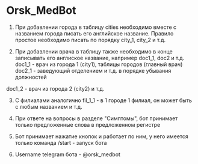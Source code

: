# Orsk_MedBot
1) При добавлении города в таблицу cities необходимо вместе с названием города писать его английское название.
Правило простое необходимо писать по порядку city_1, city_2 и т.д.

2) При добавлении врача в таблицу также необходимо в конце записывать его англиское название, например doc1_1, doc2 и т.д.
doc1_1 - врач из города 1 (city1), таблицы городов (главный врач)
doc2_1 - заведующий отделением и т.д. в порядке убывания должностей

doc1_2 - врач из города 2 (city2) и т.д.

3) С филиалами аналогично
fil_1_1 - в 1 городе 1 филиал, он может быть с любым названием и т.д.

4) При ответе на вопросы в разделе "Симптомы", бот принимает только предложенные слова в предложенном регистре

5) Бот принимает нажатие кнопок и работает по ним, у него имеется только команда /start - запуск бота

6) Username telegram бота - @orsk_medbot
